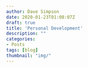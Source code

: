 ```yaml
---
author: Dave Simpson
date: 2020-01-23T01:08:07Z
draft: true
title: 'Personal Development'
description: ""
categories:
- Posts
tags: [blog]
thumbnail: "img/"
---
```

